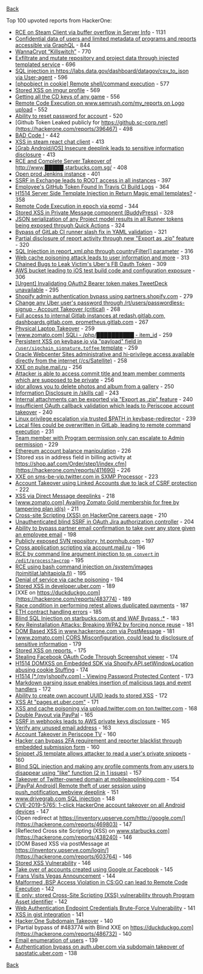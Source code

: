 [Back](README.md)

Top 100 upvoted reports from HackerOne:

- [RCE on Steam Client via buffer overflow in Server Info](https://hackerone.com/reports/470520) - 1131
- [Confidential data of users and limited metadata of programs and reports accessible via GraphQL](https://hackerone.com/reports/489146) - 844
- [WannaCrypt “Killswitch”](https://hackerone.com/reports/228648) - 770
- [Exfiltrate and mutate repository and project data through injected templated service](https://hackerone.com/reports/446585) - 696
- [SQL injection in https://labs.data.gov/dashboard/datagov/csv_to_json via User-agent](https://hackerone.com/reports/297478) - 596
- [[phpobject in cookie] Remote shell/command execution](https://hackerone.com/reports/141956) - 577
- [Stored XSS on imgur profile](https://hackerone.com/reports/484434) - 569
- [Getting all the CD keys of any game](https://hackerone.com/reports/391217) - 556
- [Remote Code Execution on www.semrush.com/my_reports on Logo upload](https://hackerone.com/reports/403417) - 552
- [Ability to reset password for account](https://hackerone.com/reports/322985) - 520
- [Github Token Leaked publicly for https://github.sc-corp.net](https://hackerone.com/reports/396467) - 498
- [BAD Code !](https://hackerone.com/reports/180074) - 442
- [XSS in steam react chat client](https://hackerone.com/reports/409850) - 413
- [[Grab Android/iOS] Insecure deeplink leads to sensitive information disclosure](https://hackerone.com/reports/401793) - 413
- [RCE and Complete Server Takeover of http://www.█████.starbucks.com.sg/](https://hackerone.com/reports/502758) - 408
- [Open prod Jenkins instance](https://hackerone.com/reports/231460) - 401
- [SSRF in Exchange leads to ROOT access in all instances](https://hackerone.com/reports/341876) - 397
- [Employee's GitHub Token Found In Travis CI Build Logs](https://hackerone.com/reports/496937) - 364
- [H1514 Server Side Template Injection in Return Magic email templates?](https://hackerone.com/reports/423541) - 358
- [Remote Code Execution in epoch via epmd](https://hackerone.com/reports/450365) - 344
- [Stored XSS in Private Message component (BuddyPress)](https://hackerone.com/reports/487081) - 328
- [JSON serialization of any Project model results in all Runner tokens being exposed through Quick Actions](https://hackerone.com/reports/509924) - 324
- [Bypass of GitLab CI runner slash fix in YAML validation](https://hackerone.com/reports/409395) - 321
- [Partial disclosure of report activity through new "Export as .zip" feature](https://hackerone.com/reports/182358) - 320
- [SQL Injection in report_xml.php through countryFilter[] parameter](https://hackerone.com/reports/383127) - 316
- [Web cache poisoning attack leads to user information and more](https://hackerone.com/reports/492841) - 313
- [Chained Bugs to Leak Victim's Uber's FB Oauth Token](https://hackerone.com/reports/202781) - 309
- [AWS bucket leading to iOS test build code and configuration exposure](https://hackerone.com/reports/404822) - 306
- [[Urgent] Invalidating OAuth2 Bearer token makes TweetDeck unavailable](https://hackerone.com/reports/210779) - 295
- [Shopify admin authentication bypass using partners.shopify.com](https://hackerone.com/reports/270981) - 279
- [Change any Uber user's password through /rt/users/passwordless-signup - Account Takeover (critical)](https://hackerone.com/reports/143717) - 268
- [Full access to internal Gitlab instances at redash.gitlab.com, dashboards.gitlab.com, prometheus.gitlab.com](https://hackerone.com/reports/498964) - 267
- [Physical Laptop Takeover](https://hackerone.com/reports/393615) - 259
- [[www.zomato.com] SQLi - /php/██████████ - item_id](https://hackerone.com/reports/403616) - 259
- [Persistent XSS on keybase.io via "payload" field in `/user/sigchain_signature.toffee` template](https://hackerone.com/reports/245296) - 259
- [Oracle Webcenter Sites administrative and hi-privilege access available directly from the internet (/cs/Satellite)](https://hackerone.com/reports/170532) - 258
- [XXE on pulse.mail.ru](https://hackerone.com/reports/505947) - 256
- [Attacker is able to access commit title and team member comments which are supposed to be private](https://hackerone.com/reports/502593) - 256
- [idor allows you to delete photos and album from a gallery](https://hackerone.com/reports/380410) - 250
- [Information Disclosure in /skills call](https://hackerone.com/reports/188719) - 243
- [Internal attachments can be exported via "Export as .zip" feature](https://hackerone.com/reports/186230) - 240
- [Insufficient OAuth callback validation which leads to Periscope account takeover](https://hackerone.com/reports/110293) - 240
- [Linux privilege escalation via trusted $PATH in keybase-redirector](https://hackerone.com/reports/426944) - 239
- [Local files could be overwritten in GitLab, leading to remote command execution](https://hackerone.com/reports/587854) - 231
- [Team member with Program permission only can escalate to Admin permission](https://hackerone.com/reports/605720) - 229
- [Ethereum account balance manipulation](https://hackerone.com/reports/300748) - 226
- [Stored xss in address field in billing activity at https://shop.aaf.com/Order/step1/index.cfm](https://hackerone.com/reports/411690) - 226
- [XXE on sms-be-vip.twitter.com in SXMP Processor](https://hackerone.com/reports/248668) - 223
- [Account Takeover using Linked Accounts due to lack of CSRF protection](https://hackerone.com/reports/463330) - 222
- [XSS via Direct Message deeplinks](https://hackerone.com/reports/341908) - 218
- [[www.zomato.com] Availing Zomato Gold membership for free by tampering plan id(s)](https://hackerone.com/reports/511044) - 211
- [Cross-site Scripting (XSS) on HackerOne careers page](https://hackerone.com/reports/474656) - 210
- [Unauthenticated blind SSRF in OAuth Jira authorization controller](https://hackerone.com/reports/398799) - 204
- [Ability to bypass partner email confirmation to take over any store given an employee email](https://hackerone.com/reports/300305) - 198
- [Publicly exposed SVN repository, ht.pornhub.com](https://hackerone.com/reports/72243) - 197
- [Cross application scripting via account.mail.ru](https://hackerone.com/reports/470380) - 196
- [RCE by command line argument injection to `gm convert` in `/edit/process?a=crop`](https://hackerone.com/reports/212696) - 195
- [RCE using bash command injection on /system/images (toimitilat.lahitapiola.fi)](https://hackerone.com/reports/303061) - 195
- [Denial of service via cache poisoning](https://hackerone.com/reports/409370) - 194
- [Stored XSS in developer.uber.com](https://hackerone.com/reports/131450) - 189
- [XXE on https://duckduckgo.com](https://hackerone.com/reports/483774) - 189
- [Race condition in performing retest allows duplicated payments](https://hackerone.com/reports/429026) - 187
- [ETH contract handling errors](https://hackerone.com/reports/328526) - 185
- [Blind SQL Injection on starbucks.com.gt and WAF Bypass :*](https://hackerone.com/reports/549355) - 183
- [Key Reinstallation Attacks: Breaking WPA2 by forcing nonce reuse](https://hackerone.com/reports/286740) - 181
- [DOM Based XSS in www.hackerone.com via PostMessage](https://hackerone.com/reports/398054) - 181
- [[www.zomato.com] CORS Misconfiguration, could lead to disclosure of sensitive information](https://hackerone.com/reports/426165) - 179
- [Stored XSS on reports.](https://hackerone.com/reports/485748) - 175
- [Stealing Facebook OAuth Code Through Screenshot viewer](https://hackerone.com/reports/488269) - 174
- [H1514 DOMXSS on Embedded SDK via Shopify.API.setWindowLocation abusing cookie Stuffing](https://hackerone.com/reports/422043) - 174
- [H1514 [*.(my)shopify.com] - Viewing Password Protected Content](https://hackerone.com/reports/421859) - 173
- [Markdown parsing issue enables insertion of malicious tags and event handlers](https://hackerone.com/reports/299728) - 172
- [Ability to create own account UUID leads to stored XSS](https://hackerone.com/reports/249131) - 172
- [XSS At "pages.et.uber.com"](https://hackerone.com/reports/156098) - 171
- [XSS and cache poisoning via upload.twitter.com on ton.twitter.com](https://hackerone.com/reports/84601) - 168
- [Double Payout via PayPal](https://hackerone.com/reports/307239) - 165
- [SSRF in webhooks leads to AWS private keys disclosure](https://hackerone.com/reports/508459) - 165
- [Verify any unused email address](https://hackerone.com/reports/574962) - 163
- [Account Takeover in Periscope TV](https://hackerone.com/reports/317476) - 160
- [Hacker can bypass 2FA requirement and reporter blacklist through embedded submission form](https://hackerone.com/reports/418767) - 160
- [Snippet JS template allows attacker to read a user's private snippets](https://hackerone.com/reports/348443) - 160
- [Blind SQL injection and making any profile comments from any users to disappear using "like" function (2 in 1 issues)](https://hackerone.com/reports/363815) - 157
- [Takeover of Twitter-owned domain at mobileapplinking.com](https://hackerone.com/reports/321699) - 154
- [[PayPal Android] Remote theft of user session using push_notification_webview deeplink](https://hackerone.com/reports/424443) - 151
- [www.drivegrab.com SQL injection](https://hackerone.com/reports/273946) - 148
- [CVE-2019-5765: 1-click HackerOne account takeover on all Android devices](https://hackerone.com/reports/563870) - 147
- [Open redirect at https://inventory.upserve.com/http://google.com/](https://hackerone.com/reports/469803) - 147
- [Reflected Cross site Scripting (XSS) on www.starbucks.com](https://hackerone.com/reports/438240) - 146
- [DOM Based XSS via postMessage at https://inventory.upserve.com/login/](https://hackerone.com/reports/603764) - 146
- [Stored XSS Vulnerability](https://hackerone.com/reports/643908) - 146
- [Take over of accounts created using Google or Facebook](https://hackerone.com/reports/442901) - 145
- [Frans Visits Vegas Announcement](https://hackerone.com/reports/251747) - 144
- [Malformed .BSP Access Violation in CS:GO can lead to Remote Code Execution](https://hackerone.com/reports/351014) - 142
- [IE only: stored Cross-Site Scripting (XSS) vulnerability through Program Asset identifier](https://hackerone.com/reports/449351) - 142
- [Web Authentication Endpoint Credentials Brute-Force Vulnerability](https://hackerone.com/reports/127844) - 141
- [XSS in gist integration](https://hackerone.com/reports/11073) - 141
- [Hacker.One Subdomain Takeover](https://hackerone.com/reports/159156) - 140
- [Partial bypass of #483774 with Blind XXE on https://duckduckgo.com](https://hackerone.com/reports/486732) - 140
- [Email enumeration of users](https://hackerone.com/reports/221869) - 139
- [Authentication bypass on auth.uber.com via subdomain takeover of saostatic.uber.com](https://hackerone.com/reports/219205) - 138


[Back](README.md)